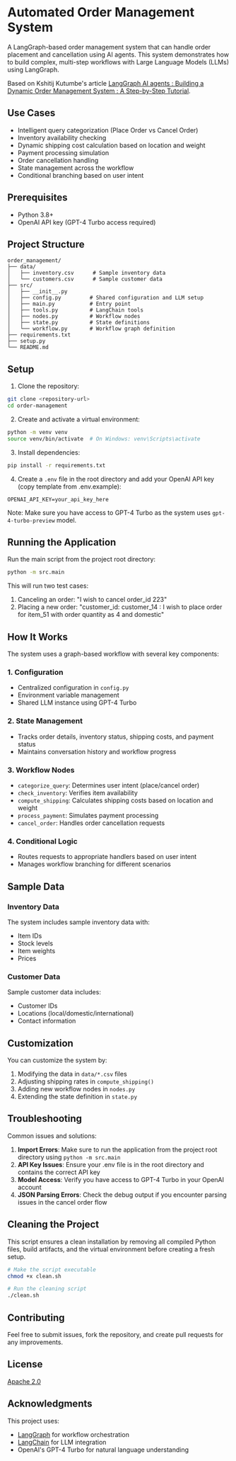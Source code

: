 # Automated Order Management System

A LangGraph-based order management system that can handle order placement and cancellation using AI agents. This system demonstrates how to build complex, multi-step workflows with Large Language Models (LLMs) using LangGraph.

Based on Kshitij Kutumbe's article [LangGraph AI agents : Building a Dynamic Order Management System : A Step-by-Step Tutorial](https://ai.gopubby.com/langgraph-building-a-dynamic-order-management-system-a-step-by-step-tutorial-0be56854fc91).

## Use Cases

- Intelligent query categorization (Place Order vs Cancel Order)
- Inventory availability checking
- Dynamic shipping cost calculation based on location and weight
- Payment processing simulation
- Order cancellation handling
- State management across the workflow
- Conditional branching based on user intent

## Prerequisites

- Python 3.8+
- OpenAI API key (GPT-4 Turbo access required)

## Project Structure

```
order_management/
├── data/
│   ├── inventory.csv      # Sample inventory data
│   └── customers.csv      # Sample customer data
├── src/
│   ├── __init__.py
│   ├── config.py         # Shared configuration and LLM setup
│   ├── main.py           # Entry point
│   ├── tools.py          # LangChain tools
│   ├── nodes.py          # Workflow nodes
│   ├── state.py          # State definitions
│   └── workflow.py       # Workflow graph definition
├── requirements.txt
├── setup.py
└── README.md
```

## Setup

1. Clone the repository:
```bash
git clone <repository-url>
cd order-management
```

2. Create and activate a virtual environment:
```bash
python -m venv venv
source venv/bin/activate  # On Windows: venv\Scripts\activate
```

3. Install dependencies:
```bash
pip install -r requirements.txt
```

4. Create a `.env` file in the root directory and add your OpenAI API key (copy template from .env.example):
```
OPENAI_API_KEY=your_api_key_here
```

Note: Make sure you have access to GPT-4 Turbo as the system uses `gpt-4-turbo-preview` model.

## Running the Application

Run the main script from the project root directory:

```bash
python -m src.main
```

This will run two test cases:
1. Canceling an order: "I wish to cancel order_id 223"
2. Placing a new order: "customer_id: customer_14 : I wish to place order for item_51 with order quantity as 4 and domestic"

## How It Works

The system uses a graph-based workflow with several key components:

### 1. Configuration
- Centralized configuration in `config.py`
- Environment variable management
- Shared LLM instance using GPT-4 Turbo

### 2. State Management
- Tracks order details, inventory status, shipping costs, and payment status
- Maintains conversation history and workflow progress

### 3. Workflow Nodes
- `categorize_query`: Determines user intent (place/cancel order)
- `check_inventory`: Verifies item availability
- `compute_shipping`: Calculates shipping costs based on location and weight
- `process_payment`: Simulates payment processing
- `cancel_order`: Handles order cancellation requests

### 4. Conditional Logic
- Routes requests to appropriate handlers based on user intent
- Manages workflow branching for different scenarios

## Sample Data

### Inventory Data
The system includes sample inventory data with:
- Item IDs
- Stock levels
- Item weights
- Prices

### Customer Data
Sample customer data includes:
- Customer IDs
- Locations (local/domestic/international)
- Contact information

## Customization

You can customize the system by:
1. Modifying the data in `data/*.csv` files
2. Adjusting shipping rates in `compute_shipping()`
3. Adding new workflow nodes in `nodes.py`
4. Extending the state definition in `state.py`

## Troubleshooting

Common issues and solutions:
1. **Import Errors**: Make sure to run the application from the project root directory using `python -m src.main`
2. **API Key Issues**: Ensure your .env file is in the root directory and contains the correct API key
3. **Model Access**: Verify you have access to GPT-4 Turbo in your OpenAI account
4. **JSON Parsing Errors**: Check the debug output if you encounter parsing issues in the cancel order flow

## Cleaning the Project

This script ensures a clean installation by removing all compiled Python files, build artifacts, and the virtual environment before creating a fresh setup.

```bash
# Make the script executable
chmod +x clean.sh

# Run the cleaning script
./clean.sh
```

## Contributing

Feel free to submit issues, fork the repository, and create pull requests for any improvements.

## License

[Apache 2.0](LICENSE)

## Acknowledgments

This project uses:
- [LangGraph](https://www.langchain.com/langgraph) for workflow orchestration
- [LangChain](https://www.langchain.com/) for LLM integration
- OpenAI's GPT-4 Turbo for natural language understanding 